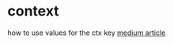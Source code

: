 # context

how to use values for the ctx key
[medium article](https://medium.com/@matryer/context-keys-in-go-5312346a868d)